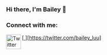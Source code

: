 ### Hi there, I'm Bailey 👋

<!--

-->

### Connect with me:

[<a href="https://twitter.com/bailey_luu"> <img align= "left" alt="Twitter" width="40px" src="https://cdn.jsdelivr.net/npm/simple-icons@v3/icons/twitter.svg" ></a>][https://twitter.com/bailey_luu]

